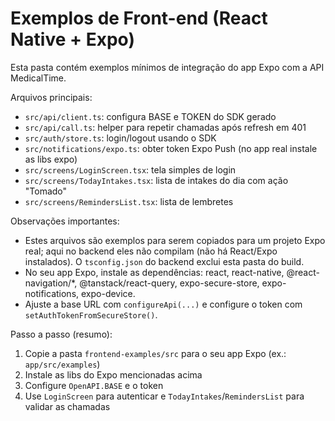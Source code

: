# Exemplos de Front-end (React Native + Expo)

Esta pasta contém exemplos mínimos de integração do app Expo com a API MedicalTime.

Arquivos principais:

- `src/api/client.ts`: configura BASE e TOKEN do SDK gerado
- `src/api/call.ts`: helper para repetir chamadas após refresh em 401
- `src/auth/store.ts`: login/logout usando o SDK
- `src/notifications/expo.ts`: obter token Expo Push (no app real instale as libs expo)
- `src/screens/LoginScreen.tsx`: tela simples de login
- `src/screens/TodayIntakes.tsx`: lista de intakes do dia com ação "Tomado"
- `src/screens/RemindersList.tsx`: lista de lembretes

Observações importantes:

- Estes arquivos são exemplos para serem copiados para um projeto Expo real; aqui no backend eles não compilam (não há React/Expo instalados). O `tsconfig.json` do backend exclui esta pasta do build.
- No seu app Expo, instale as dependências: react, react-native, @react-navigation/\*, @tanstack/react-query, expo-secure-store, expo-notifications, expo-device.
- Ajuste a base URL com `configureApi(...)` e configure o token com `setAuthTokenFromSecureStore()`.

Passo a passo (resumo):

1. Copie a pasta `frontend-examples/src` para o seu app Expo (ex.: `app/src/examples`)
2. Instale as libs do Expo mencionadas acima
3. Configure `OpenAPI.BASE` e o token
4. Use `LoginScreen` para autenticar e `TodayIntakes`/`RemindersList` para validar as chamadas
